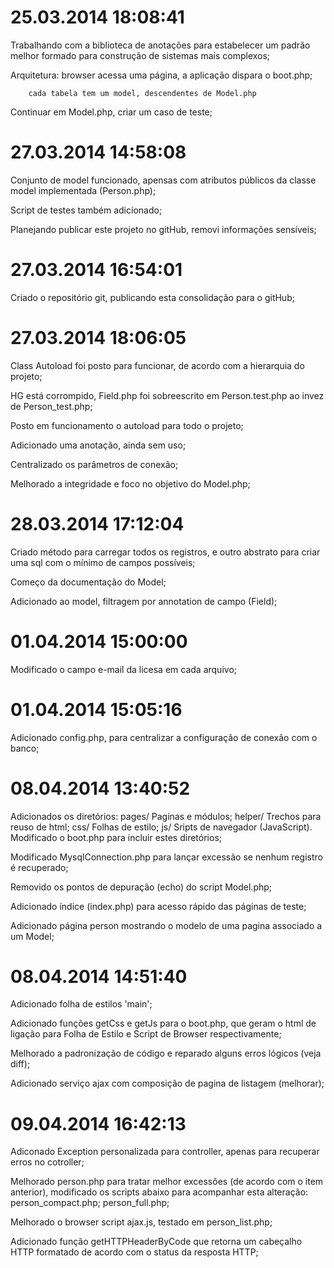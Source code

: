25.03.2014 18:08:41 
==============================================================================
Trabalhando com a biblioteca de anotações para estabelecer um padrão melhor 
formado para construção de sistemas mais complexos;

Arquitetura:
        browser acessa uma página,
        a aplicação dispara o boot.php;

        cada tabela tem um model, descendentes de Model.php

Continuar em Model.php, criar um caso de teste;


27.03.2014 14:58:08 
==============================================================================
Conjunto de model funcionado, apensas com atributos públicos da classe 
model implementada (Person.php);

Script de testes também adicionado;

Planejando publicar este projeto no gitHub, removi informações sensíveis;


27.03.2014 16:54:01
==============================================================================
Criado o repositório git, publicando esta consolidação para o gitHub;


27.03.2014 18:06:05 
==============================================================================
Class Autoload foi posto para funcionar, de acordo com a hierarquia do 
projeto;

HG está corrompido, Field.php foi sobreescrito em Person.test.php ao invez 
de Person_test.php;

Posto em funcionamento o autoload para todo o projeto;

Adicionado uma anotação, ainda sem uso;

Centralizado os parâmetros de conexão;

Melhorado a integridade e foco no objetivo do Model.php;

28.03.2014 17:12:04
==============================================================================
Criado método para carregar todos os registros, e outro abstrato para criar 
uma sql com o mínimo de campos possíveis;

Começo da documentação do Model;

Adicionado ao model, filtragem por annotation de campo (Field);

01.04.2014 15:00:00
==============================================================================
Modificado o campo e-mail da licesa em cada arquivo;

01.04.2014 15:05:16
==============================================================================
Adicionado config.php, para centralizar a configuração de conexão com o banco;

08.04.2014 13:40:52 
==============================================================================
Adicionados os diretórios:
	pages/		Paginas e módulos;
	helper/		Trechos para reuso de html;
	css/		Folhas de estilo;
	js/			Sripts de navegador (JavaScript).
Modificado o boot.php para incluir estes diretórios;

Modificado MysqlConnection.php para lançar excessão se nenhum registro é 
recuperado;

Removido os pontos de depuração (echo) do script Model.php;

Adicionado índice (index.php) para acesso rápido das páginas de teste;

Adicionado página person mostrando o modelo de uma pagina associado a um Model;

08.04.2014 14:51:40
==============================================================================
Adicionado folha de estilos 'main';

Adicionado funções getCss e getJs para o boot.php, que geram o html de 
ligação para Folha de Estilo e Script de Browser respectivamente;

Melhorado a padronização de código e reparado alguns erros lógicos (veja diff);

Adicionado serviço ajax com composição de pagina de listagem (melhorar);

09.04.2014 16:42:13 
==============================================================================
Adiconado Exception personalizada para controller, apenas para recuperar 
erros no cotroller;

Melhorado person.php para tratar melhor excessões (de acordo com o item 
anterior), modificado os scripts abaixo para acompanhar esta alteração:
	person_compact.php;
	person_full.php;

Melhorado o browser script ajax.js, testado em person_list.php;

Adicionado função getHTTPHeaderByCode que retorna um cabeçalho HTTP 
formatado de acordo com o status da resposta HTTP;



